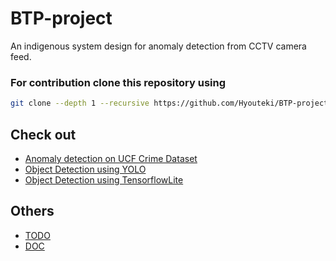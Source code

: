 # BTP-project
An indigenous system design for anomaly detection from CCTV camera feed.

### For contribution clone this repository using
``` bash
git clone --depth 1 --recursive https://github.com/Hyouteki/BTP-project.git
```
## Check out
- [Anomaly detection on UCF Crime Dataset](https://github.com/Hyouteki/BTP-project/tree/main/ucfc)
- [Object Detection using YOLO](https://github.com/Hyouteki/BTP-project/tree/main/yolo)
- [Object Detection using TensorflowLite](https://github.com/Hyouteki/BTP-project/tree/main/tflite)

## Others
- [TODO](https://github.com/Hyouteki/BTP/blob/main/TODO.md)
- [DOC](https://github.com/Hyouteki/BTP/blob/main/DOC.md)